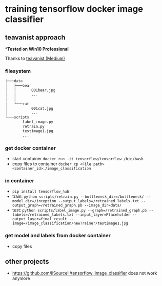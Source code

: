 # training tensorflow docker image classifier

## teavanist approach
***Tested on Win10 Professional**

Thanks to [teavanist (Medium)](https://medium.com/@teavanist/image-classification-using-tensorflow-on-docker-windows-bd7824b05fee)  

### filesystem
```bash
├───data
│   ├───bear
│   │       001bear.jpg
│   │       ...
│   │
│   └───cat
│           001cat.jpg
│           ...
└───scripts
        label_image.py
        retrain.py
        testimage1.jpg
        ...
```
### get docker container

- start container ```docker run -it tensorflow/tensorflow /bin/bash```
- copy files to container ```docker cp <File path> <container_id>:/image_classification```

### in container
- ```pip install tensorflow_hub```
- train: ```python scripts/retrain.py --bottleneck_dir=/bottleneck/ --model_dir=/inception --output_labels=/retrained_labels.txt --output_graph=/retrained_graph.pb --image_dir=data/```
- test: ```python scripts/label_image.py --graph=/retrained_graph.pb --labels=/retrained_labels.txt --input_layer=Placeholder --output_layer=final_result --image=/image_classification/newTrainer/testimage1.jpg```

### get model and labels from docker container
- copy files

## other projects
- https://github.com/llSourcell/tensorflow_image_classifier does not work anymore